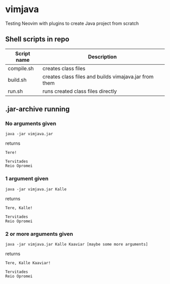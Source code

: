 # vimjava
Testing Neovim with plugins to create Java project from scratch

## Shell scripts in repo

| Script name | Description                                           |
| ----------- | ----------------------------------------------------- |
| compile.sh  | creates class files                                   |
| build.sh    | creates class files and builds vimajava.jar from them |
| run.sh      | runs created class files directly                     |

## .jar-archive running

### No arguments given

```
java -jar vimjava.jar
```
returns
```
Tere!

Tervitades
Reio Opromei
```

### 1 argument given

```
java -jar vimjava.jar Kalle
```
returns
```
Tere, Kalle!

Tervitades
Reio Opromei
```

### 2 or more arguments given

```
java -jar vimjava.jar Kalle Kaaviar [maybe some more arguments]
```
returns
```
Tere, Kalle Kaaviar!

Tervitades
Reio Opromei
```
